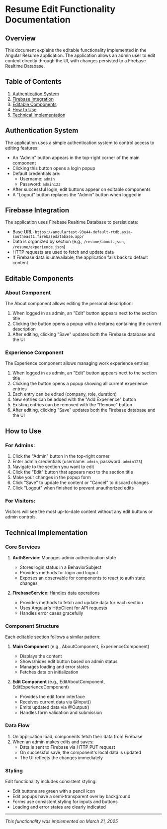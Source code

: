 # Resume Edit Functionality Documentation

## Overview

This document explains the editable functionality implemented in the Angular Resume application. The application allows an admin user to edit content directly through the UI, with changes persisted to a Firebase Realtime Database.

## Table of Contents

1. [Authentication System](#authentication-system)
2. [Firebase Integration](#firebase-integration)
3. [Editable Components](#editable-components)
4. [How to Use](#how-to-use)
5. [Technical Implementation](#technical-implementation)

## Authentication System

The application uses a simple authentication system to control access to editing features:

- An "Admin" button appears in the top-right corner of the main component
- Clicking this button opens a login popup
- Default credentials are:
  - Username: `admin`
  - Password: `admin123`
- After successful login, edit buttons appear on editable components
- A "Logout" button replaces the "Admin" button when logged in

## Firebase Integration

The application uses Firebase Realtime Database to persist data:

- Base URL: `https://angulartest-93e44-default-rtdb.asia-southeast1.firebasedatabase.app/`
- Data is organized by section (e.g., `/resume/about.json`, `/resume/experience.json`)
- HTTP requests are used to fetch and update data
- If Firebase data is unavailable, the application falls back to default content

## Editable Components

### About Component

The About component allows editing the personal description:

1. When logged in as admin, an "Edit" button appears next to the section title
2. Clicking the button opens a popup with a textarea containing the current description
3. After editing, clicking "Save" updates both the Firebase database and the UI

### Experience Component

The Experience component allows managing work experience entries:

1. When logged in as admin, an "Edit" button appears next to the section title
2. Clicking the button opens a popup showing all current experience entries
3. Each entry can be edited (company, role, duration)
4. New entries can be added with the "Add Experience" button
5. Existing entries can be removed with the "Remove" button
6. After editing, clicking "Save" updates both the Firebase database and the UI

## How to Use

### For Admins:

1. Click the "Admin" button in the top-right corner
2. Enter admin credentials (username: `admin`, password: `admin123`)
3. Navigate to the section you want to edit
4. Click the "Edit" button that appears next to the section title
5. Make your changes in the popup form
6. Click "Save" to update the content or "Cancel" to discard changes
7. Click "Logout" when finished to prevent unauthorized edits

### For Visitors:

Visitors will see the most up-to-date content without any edit buttons or admin controls.

## Technical Implementation

### Core Services

1. **AuthService**: Manages admin authentication state
   - Stores login status in a BehaviorSubject
   - Provides methods for login and logout
   - Exposes an observable for components to react to auth state changes

2. **FirebaseService**: Handles data operations
   - Provides methods to fetch and update data for each section
   - Uses Angular's HttpClient for API requests
   - Handles error cases gracefully

### Component Structure

Each editable section follows a similar pattern:

1. **Main Component** (e.g., AboutComponent, ExperienceComponent)
   - Displays the content
   - Shows/hides edit button based on admin status
   - Manages loading and error states
   - Fetches data on initialization

2. **Edit Component** (e.g., EditAboutComponent, EditExperienceComponent)
   - Provides the edit form interface
   - Receives current data via @Input()
   - Emits updated data via @Output()
   - Handles form validation and submission

### Data Flow

1. On application load, components fetch their data from Firebase
2. When an admin makes edits and saves:
   - Data is sent to Firebase via HTTP PUT request
   - On successful save, the component's local data is updated
   - The UI reflects the changes immediately

### Styling

Edit functionality includes consistent styling:

- Edit buttons are green with a pencil icon
- Edit popups have a semi-transparent overlay background
- Forms use consistent styling for inputs and buttons
- Loading and error states are clearly indicated

---

*This functionality was implemented on March 21, 2025*
